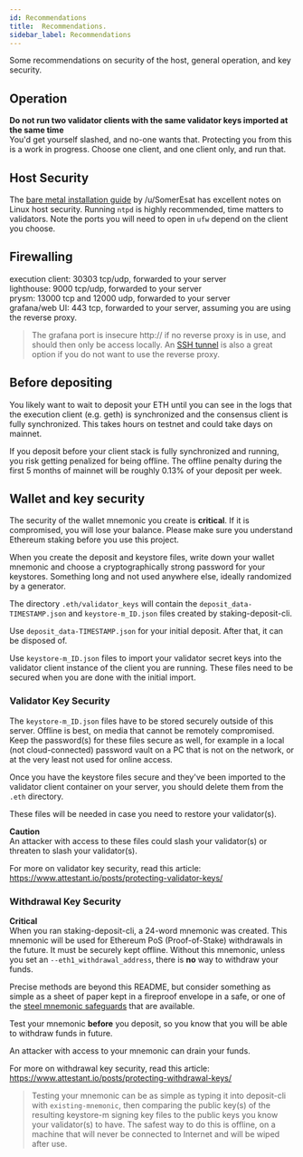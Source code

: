 ```yaml
---
id: Recommendations
title:  Recommendations.
sidebar_label: Recommendations
---
```


Some recommendations on security of the host, general operation,
and key security.

## Operation

**Do not run two validator clients with the same validator keys imported at the same time**<br />
You'd get yourself slashed, and no-one wants that. Protecting you from this
is a work in progress. Choose one client, and one client only, and run that.

## Host Security

The [bare metal installation guide](https://someresat.medium.com/guide-to-staking-on-ethereum-ubuntu-nimbus-31f56657ea8f)
by /u/SomerEsat has excellent notes on Linux host security. Running `ntpd`
is highly recommended, time matters to validators. Note the ports
you will need to open in `ufw` depend on the client you choose.

## Firewalling

execution client: 30303 tcp/udp, forwarded to your server<br />
lighthouse: 9000 tcp/udp, forwarded to your server<br />
prysm: 13000 tcp and 12000 udp, forwarded to your server<br />
grafana/web UI: 443 tcp, forwarded to your server, assuming you are using the reverse proxy.<br />

> The grafana port is insecure http:// if no reverse proxy is in use,
> and should then only be access locally.
> An [SSH tunnel](https://www.howtogeek.com/168145/how-to-use-ssh-tunneling/)
> is also a great option if you do not want to use the reverse proxy.

## Before depositing

You likely want to wait to deposit your ETH until you can see in the logs
that the execution client (e.g. geth) is synchronized and the consensus client
is fully synchronized. This takes hours on testnet and could take days on mainnet.

If you deposit before your client stack is fully synchronized and running,
you risk getting penalized for being offline. The offline penalty during
the first 5 months of mainnet will be roughly 0.13% of your deposit per
week.

## Wallet and key security

The security of the wallet mnemonic you create is **critical**. If it is compromised, you will lose
your balance. Please make sure you understand Ethereum staking before you use this project.

When you create the deposit and keystore files, write down your wallet mnemonic and
choose a cryptographically strong password for your keystores. Something long
and not used anywhere else, ideally randomized by a generator.

The directory `.eth/validator_keys` will contain the `deposit_data-TIMESTAMP.json` and `keystore-m_ID.json`
files created by staking-deposit-cli.

Use `deposit_data-TIMESTAMP.json` for your initial deposit. After that, it can be disposed of.

Use `keystore-m_ID.json` files to import your validator secret keys into the validator client
instance of the client you are running. These files need to be secured when you are done
with the initial import.

### Validator Key Security

The `keystore-m_ID.json` files have to be stored securely outside of this server. Offline
is best, on media that cannot be remotely compromised. Keep the password(s) for
these files secure as well, for example in a local (not cloud-connected) password vault
on a PC that is not on the network, or at the very least not used for online access.

Once you have the keystore files secure and they've been imported to the validator client container
on your server, you should delete them from the `.eth` directory.

These files will be needed in case you need to restore your validator(s).

**Caution**<br />
An attacker with access to these files could slash your validator(s) or threaten
to slash your validator(s).

For more on validator key security, read this article: https://www.attestant.io/posts/protecting-validator-keys/

### Withdrawal Key Security

**Critical**<br />
When you ran staking-deposit-cli, a 24-word mnemonic was created. This mnemonic
will be used for Ethereum PoS (Proof-of-Stake) withdrawals in the future. It must be securely kept offline.
Without this mnemonic, unless you set an `--eth1_withdrawal_address`, there is **no** way to withdraw your funds.

Precise methods are beyond this README, but consider something as simple as
a sheet of paper kept in a fireproof envelope in a safe, or one of the [steel
mnemonic safeguards](https://jlopp.github.io/metal-bitcoin-storage-reviews/) that are available.

Test your mnemonic **before** you deposit, so you know that you will be able
to withdraw funds in future.

An attacker with access to your mnemonic can drain your funds.

For more on withdrawal key security, read this article: https://www.attestant.io/posts/protecting-withdrawal-keys/

> Testing your mnemonic can be as simple as typing it into deposit-cli
> with `existing-mnemonic`, then comparing the public key(s) of the resulting
> keystore-m signing key files to the public keys you know your validator(s)
> to have. The safest way to do this is offline, on a machine that will
> never be connected to Internet and will be wiped after use.

